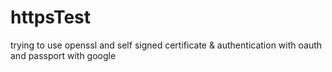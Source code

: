 # httpsTest
trying to use openssl and self signed certificate & 
authentication with oauth and passport with google
 

